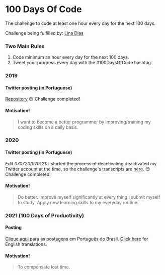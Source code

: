 # 100 Days Of Code
The challenge to code at least one hour every day for the next 100 days.

Challenge being fulfilled by: [Lina Dias](https://github.com/linasdias/)

### Two Main Rules
1.  Code minimum an hour every day for the next 100 days.
2.  Tweet your progress every day with the #100DaysOfCode hashtag.

### 2019

#### Twitter posting (in Portuguese)
[Repository](https://github.com/linasdias/100daysofcode/blob/master/previous%20years/100daysofcode2019.rar)
:blush: Challenge completed!

#### Motivation!

> I want to become a better programmer by improving/training my coding skills on a daily basis.

### 2020

#### Twitter posting (in Portuguese)
*Edit 070720/070121:* I <s>started the process of deactivating</s> deactivated my Twitter account at the time, so the challenge's transcripts are [here](https://github.com/linasdias/100daysofcode/blob/master/100daysofcode2020.txt).
:blush: Challenge completed!

#### Motivation!

> Do better. Improve myself significantly at every thing I submit myself to study. Apply new learning skills to my everyday routine.

### 2021 (100 Days of Productivity)

#### Posting
[Clique aqui](https://github.com/linasdias/100daysofcode/tree/master/2021/portugues.md) para as postagens em Português do Brasil. [Click here](https://github.com/linasdias/100daysofcode/tree/master/2021/english.md) for English translations.


#### Motivation!
> To compensate lost time.
